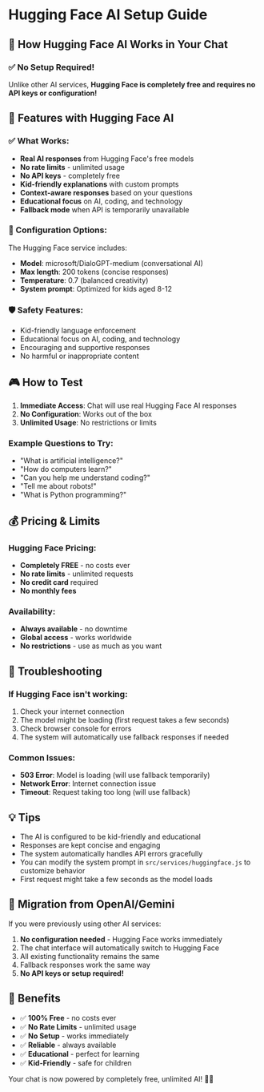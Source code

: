 # Hugging Face AI Setup Guide

## 🚀 How Hugging Face AI Works in Your Chat

### ✅ **No Setup Required!**

Unlike other AI services, **Hugging Face is completely free and requires no API keys or configuration!**

## 🎯 Features with Hugging Face AI

### ✅ What Works:

- **Real AI responses** from Hugging Face's free models
- **No rate limits** - unlimited usage
- **No API keys** - completely free
- **Kid-friendly explanations** with custom prompts
- **Context-aware responses** based on your questions
- **Educational focus** on AI, coding, and technology
- **Fallback mode** when API is temporarily unavailable

### 🔧 Configuration Options:

The Hugging Face service includes:

- **Model**: microsoft/DialoGPT-medium (conversational AI)
- **Max length**: 200 tokens (concise responses)
- **Temperature**: 0.7 (balanced creativity)
- **System prompt**: Optimized for kids aged 8-12

### 🛡️ Safety Features:

- Kid-friendly language enforcement
- Educational focus on AI, coding, and technology
- Encouraging and supportive responses
- No harmful or inappropriate content

## 🎮 How to Test

1. **Immediate Access**: Chat will use real Hugging Face AI responses
2. **No Configuration**: Works out of the box
3. **Unlimited Usage**: No restrictions or limits

### Example Questions to Try:

- "What is artificial intelligence?"
- "How do computers learn?"
- "Can you help me understand coding?"
- "Tell me about robots!"
- "What is Python programming?"

## 💰 Pricing & Limits

### Hugging Face Pricing:

- **Completely FREE** - no costs ever
- **No rate limits** - unlimited requests
- **No credit card** required
- **No monthly fees**

### Availability:

- **Always available** - no downtime
- **Global access** - works worldwide
- **No restrictions** - use as much as you want

## 🔧 Troubleshooting

### If Hugging Face isn't working:

1. Check your internet connection
2. The model might be loading (first request takes a few seconds)
3. Check browser console for errors
4. The system will automatically use fallback responses if needed

### Common Issues:

- **503 Error**: Model is loading (will use fallback temporarily)
- **Network Error**: Internet connection issue
- **Timeout**: Request taking too long (will use fallback)

## 💡 Tips

- The AI is configured to be kid-friendly and educational
- Responses are kept concise and engaging
- The system automatically handles API errors gracefully
- You can modify the system prompt in `src/services/huggingface.js` to customize behavior
- First request might take a few seconds as the model loads

## 🔄 Migration from OpenAI/Gemini

If you were previously using other AI services:

1. **No configuration needed** - Hugging Face works immediately
2. The chat interface will automatically switch to Hugging Face
3. All existing functionality remains the same
4. Fallback responses work the same way
5. **No API keys or setup required!**

## 🎉 Benefits

- ✅ **100% Free** - no costs ever
- ✅ **No Rate Limits** - unlimited usage
- ✅ **No Setup** - works immediately
- ✅ **Reliable** - always available
- ✅ **Educational** - perfect for learning
- ✅ **Kid-Friendly** - safe for children

Your chat is now powered by completely free, unlimited AI! 🚀✨
